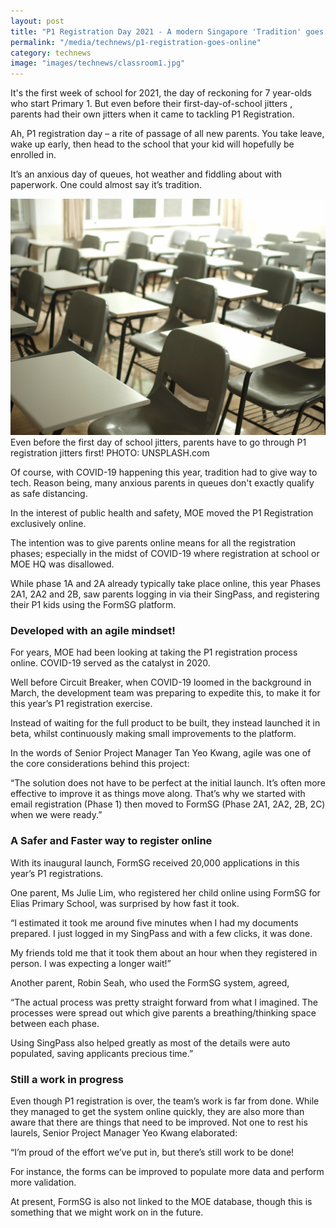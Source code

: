 ```yaml
---
layout: post
title: "P1 Registration Day 2021 - A modern Singapore 'Tradition' goes online"
permalink: "/media/technews/p1-registration-goes-online"
category: technews
image: "images/technews/classroom1.jpg"
---
```

It's the first week of school for 2021, the day of reckoning for 7 year-olds who start Primary 1. But even before their first-day-of-school jitters , parents had their own jitters when it came to tackling P1 Registration.

Ah, P1 registration day – a rite of passage of all new parents. You take leave, wake up early, then head to the school that your kid will hopefully be enrolled in. 

It’s an anxious day of queues, hot weather and fiddling about with paperwork. One could almost say it’s tradition. 



![ClassRoom](/images/technews/classroom1.jpg) Even before the first day of school jitters, parents have to go through P1 registration jitters first! PHOTO: UNSPLASH.com


Of course, with COVID-19 happening this year, tradition had to give way to tech. Reason being, many anxious parents in queues don't exactly qualify as safe distancing. 

In the interest of public health and safety, MOE moved the P1 Registration exclusively online. 

The intention was to give parents online means for all the registration phases; especially in the midst of COVID-19 where registration at school or MOE HQ was disallowed.   

While phase 1A and 2A already typically take place online, this year Phases 2A1, 2A2 and 2B, saw parents logging in via their SingPass, and registering their P1 kids using the FormSG platform. 

### **Developed with an agile mindset**!
For years, MOE had been looking at taking the P1 registration process online. COVID-19 served as the catalyst in 2020. 


Well before Circuit Breaker, when COVID-19 loomed in the background in March, the development team was preparing to expedite this, to make it for this year’s P1 registration exercise. 

Instead of waiting for the full product to be built, they instead launched it in beta, whilst continuously making small improvements to the platform. 

In the words of Senior Project Manager Tan Yeo Kwang, agile was one of the core considerations behind this project: 

“The solution does not have to be perfect at the initial launch. It’s often more effective to improve it as things move along. That’s why we started with email registration (Phase 1) then moved to FormSG (Phase 2A1, 2A2, 2B, 2C) when we were ready.”

 

### **A Safer and Faster way to register online**
With its inaugural launch, FormSG received 20,000 applications in this year’s P1 registrations.

One parent, Ms Julie Lim, who registered her child online using FormSG for Elias Primary School, was surprised by how fast it took. 

“I estimated it took me around five minutes when I had my documents prepared. I just logged in my SingPass and with a few clicks, it was done. 

My friends told me that it took them about an hour when they registered in person. I was expecting a longer wait!”

Another parent, Robin Seah, who used the FormSG system, agreed, 


“The actual process was pretty straight forward from what I imagined. The processes were spread out which give parents a breathing/thinking space between each phase. 

Using SingPass also helped greatly as most of the details were auto populated, saving applicants precious time.”


### **Still a work in progress**
Even though P1 registration is over, the team’s work is far from done. While they managed to get the system online quickly, they are also more than aware that there are things that need to be improved. 
Not one to rest his laurels, Senior Project Manager Yeo Kwang elaborated: 
 
“I’m proud of the effort we’ve put in, but there’s still work to be done!

For instance, the forms can be improved to populate more data and perform more validation. 

At present, FormSG is also not linked to the MOE database, though this is something that we might work on in the future. 
